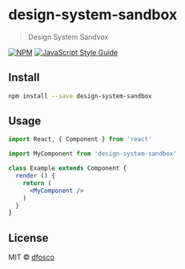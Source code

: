 # design-system-sandbox

> Design System Sandvox

[![NPM](https://img.shields.io/npm/v/design-system-sandbox.svg)](https://www.npmjs.com/package/design-system-sandbox) [![JavaScript Style Guide](https://img.shields.io/badge/code_style-standard-brightgreen.svg)](https://standardjs.com)

## Install

```bash
npm install --save design-system-sandbox
```

## Usage

```jsx
import React, { Component } from 'react'

import MyComponent from 'design-system-sandbox'

class Example extends Component {
  render () {
    return (
      <MyComponent />
    )
  }
}
```

## License

MIT © [dfosco](https://github.com/dfosco)
